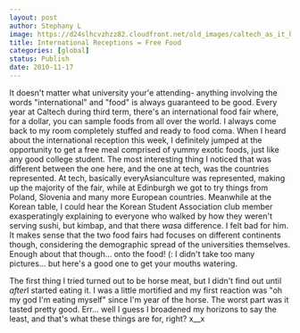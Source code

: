 ```yaml
---
layout: post
author: Stephany L
image: https://d24slhcvzhzz82.cloudfront.net/old_images/caltech_as_it_happens/6a0105349b8251970b0133f5f6f10e970b.jpg
title: International Receptions = Free Food 
categories: [global]
status: Publish
date: 2010-11-17
---
```


It doesn't matter what university your'e attending- anything involving the words "international" and "food" is always guaranteed to be good. Every year at Caltech during third term, there's an international food fair where, for a dollar, you can sample foods from all over the world. I always come back to my room completely stuffed and ready to food coma. When I heard about the international reception this week, I definitely jumped at the opportunity to get a free meal comprised of yummy exotic foods, just like any good college student. The most interesting thing I noticed that was different between the one here, and the one at tech, was the countries represented. At tech, basically everyAsianculture was represented, making up the majority of the fair, while at Edinburgh we got to try things from Poland, Slovenia and many more European countries. Meanwhile at the Korean table, I could hear the Korean Student Association club member exasperatingly explaining to everyone who walked by how they weren't serving sushi, but kimbap, and that there *was*a difference. I felt bad for him. It makes sense that the two food fairs had focuses on different continents though, considering the demographic spread of the universities themselves. Enough about that though... onto the food! (: I didn't take too many pictures... but here's a good one to get your mouths watering.

The first thing I tried turned out to be horse meat, but I didn't find out until *after*I started eating it. I was a little mortified and my first reaction was "oh my god I'm eating myself" since I'm year of the horse. The worst part was it tasted pretty good. Err... well I guess I broadened my horizons to say the least, and that's what these things are for, right? x__x
